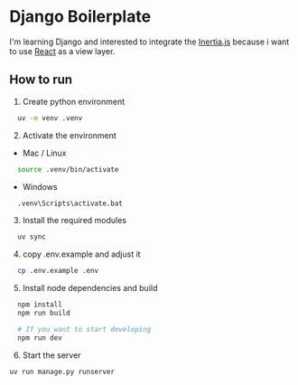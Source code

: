 # Django Boilerplate

I'm learning Django and interested to integrate the [Inertia.js](https://inertiajs.com/) because i want to use [React](https://react.dev) as a view layer.

## How to run

1. Create python environment

```bash
  uv -m venv .venv
```

2. Activate the environment

- Mac / Linux

```bash
  source .venv/bin/activate
```

- Windows

```bash
  .venv\Scripts\activate.bat
```

3. Install the required modules

```bash
  uv sync
```

4. copy .env.example and adjust it

```bash
  cp .env.example .env
```

5. Install node dependencies and build

```bash
  npm install
  npm run build

  # If you want to start developing
  npm run dev
```

6. Start the server

```bash
uv run manage.py runserver
```

